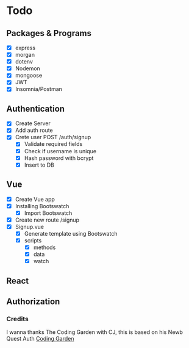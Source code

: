 # Todo

## Packages & Programs
* [x] express
* [x] morgan
* [x] dotenv
* [x] Nodemon
* [x] mongoose
* [x] JWT
* [x] Insomnia/Postman

## Authentication
* [x] Create Server
* [x] Add auth route
* [x] Crete user POST /auth/signup
    * [x] Validate required fields
    * [x] Check if username is unique
    * [x] Hash password with bcrypt
    * [x] Insert to DB
    
## Vue

* [x] Create Vue app
* [x] Installing Bootswatch
    * [x] Import Bootswatch
* [x] Create new route /signup
* [x] Signup.vue
    * [x] Generate template using Bootswatch
    * [x] scripts
        * [x] methods
        * [x] data
        * [x] watch

## React

## Authorization

### Credits
I wanna thanks The Coding Garden with CJ, this is based on his Newb Quest Auth
[Coding Garden](https://github.com/CodingGarden/auth-for-newbs)
